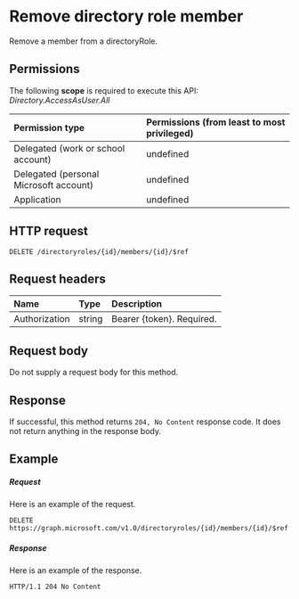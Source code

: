 # Remove directory role member

Remove a member from a directoryRole.

## Permissions

The following **scope** is required to execute this API: *Directory.AccessAsUser.All*


|Permission type      | Permissions (from least to most privileged)              | 
|:--------------------|:---------------------------------------------------------| 
|Delegated (work or school account) | undefined    | 
|Delegated (personal Microsoft account) | undefined    | 
|Application | undefined | 

## HTTP request

<!-- { "blockType": "ignored" } -->

```http
DELETE /directoryroles/{id}/members/{id}/$ref
```

## Request headers

| Name       | Type | Description|
|:---------------|:--------|:----------|
| Authorization  | string  | Bearer {token}. Required. |

## Request body

Do not supply a request body for this method.

## Response

If successful, this method returns `204, No Content` response code. It does not return anything in the response body.

## Example

##### Request

Here is an example of the request.
<!-- {
  "blockType": "request",
  "name": "delete_directoryobject_from_directoryrole"
}-->

```http
DELETE https://graph.microsoft.com/v1.0/directoryroles/{id}/members/{id}/$ref
```

##### Response

Here is an example of the response. 
<!-- {
  "blockType": "response",
  "truncated": true
} -->

```http
HTTP/1.1 204 No Content
```

<!-- uuid: 8fcb5dbc-d5aa-4681-8e31-b001d5168d79
2015-10-25 14:57:30 UTC -->
<!-- {
  "type": "#page.annotation",
  "description": "Delete a member",
  "keywords": "",
  "section": "documentation",
  "tocPath": ""
}-->